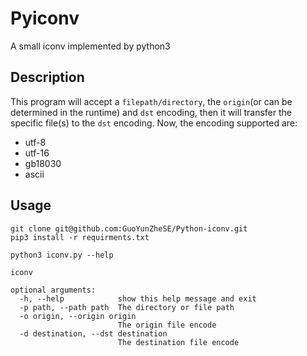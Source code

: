 # Pyiconv
A small iconv implemented by python3
## Description
This program will accept a `filepath/directory`, the `origin`(or can be determined in the runtime) and `dst` encoding, then it will transfer the specific file(s) to the `dst` encoding.
Now, the encoding supported are:
- utf-8
- utf-16
- gb18030
- ascii

## Usage
```shell
git clone git@github.com:GuoYunZheSE/Python-iconv.git
pip3 install -r requirments.txt

python3 iconv.py --help

iconv

optional arguments:
  -h, --help            show this help message and exit
  -p path, --path path  The directory or file path
  -o origin, --origin origin
                        The origin file encode
  -d destination, --dst destination
                        The destination file encode

```
